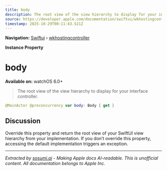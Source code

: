```yaml
---
title: body
description: The root view of the view hierarchy to display for your interface controller.
source: https://developer.apple.com/documentation/swiftui/wkhostingcontroller/body
timestamp: 2025-10-29T00:11:43.521Z
---
```


**Navigation:** [Swiftui](/documentation/swiftui) › [wkhostingcontroller](/documentation/swiftui/wkhostingcontroller)

**Instance Property**

# body

**Available on:** watchOS 6.0+

> The root view of the view hierarchy to display for your interface controller.

```swift
@MainActor @preconcurrency var body: Body { get }
```

## Discussion

Override this property and return the root view of your SwiftUI view hierarchy from your implementation. If you don’t override this property, accessing the default implementation triggers an exception.

---

*Extracted by [sosumi.ai](https://sosumi.ai) - Making Apple docs AI-readable.*
*This is unofficial content. All documentation belongs to Apple Inc.*
